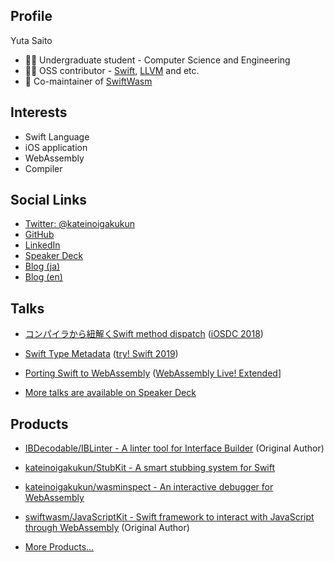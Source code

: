 ## Profile

Yuta Saito

- 👨‍🎓 Undergraduate student - Computer Science and Engineering
- 👨‍💻 OSS contributor - [Swift](https://github.com/apple/swift), [LLVM](http://llvm.org/) and etc.
- 🔧 Co-maintainer of [SwiftWasm](http://github.com/swiftwasm/)


## Interests

- Swift Language
- iOS application
- WebAssembly
- Compiler


## Social Links

- [Twitter: @kateinoigakukun](http://twitter.com/kateinoigakukun)
- [GitHub](https://github.com/kateinoigakukun)
- [LinkedIn](https://www.linkedin.com/in/kateinoigakukun)
- [Speaker Deck](https://speakerdeck.com/kateinoigakukun)
- [Blog (ja)](https://kateinoigakukun.hatenablog.com/)
- [Blog (en)](https://medium.com/@kateinoigakukun)

## Talks

- [コンパイラから紐解くSwift method dispatch](https://speakerdeck.com/kateinoigakukun/konpairakaraniu-jie-kuswift-method-dispatch-1) ([iOSDC 2018](https://fortee.jp/iosdc-japan-2018/proposal/1056b7c9-d1ab-4c66-b6a7-e37254b969ee))
- [Swift Type Metadata](https://speakerdeck.com/kateinoigakukun/swift-type-metadata) ([try! Swift 2019](https://www.tryswift.co/events/2019/tokyo/jp/#metadata))

- [Porting Swift to WebAssembly](https://speakerdeck.com/kateinoigakukun/porting-swift-to-webassembly) ([WebAssembly Live! Extended](https://www.webassembly.live/)]

- [More talks are available on Speaker Deck](https://speakerdeck.com/kateinoigakukun)


## Products

- [IBDecodable/IBLinter - A linter tool for Interface Builder](https://github.com/IBDecodable/IBLinter) (Original Author)
- [kateinoigakukun/StubKit - A smart stubbing system for Swift](https://github.com/kateinoigakukun/StubKit)

- [kateinoigakukun/wasminspect - An interactive debugger for WebAssembly](https://github.com/kateinoigakukun/wasminspect)
- [swiftwasm/JavaScriptKit - Swift framework to interact with JavaScript through WebAssembly](https://github.com/swiftwasm/JavaScriptKit) (Original Author)
- [More Products...](./Products.md)
